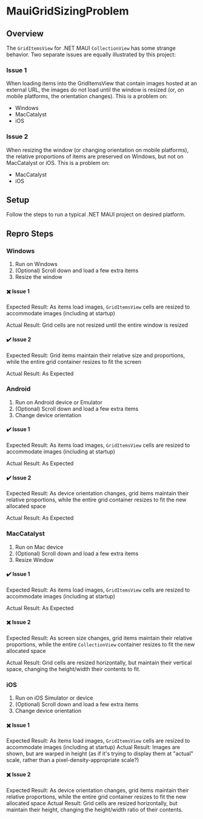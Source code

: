 # MauiGridSizingProblem
## Overview
The `GridItemsView` for .NET MAUI `CollectionView` has some strange behavior. Two separate issues are equally illustrated by this project:
### Issue 1
When loading items into the GridItemsView that contain images hosted at an external URL, the images do not load until the window is resized (or, on mobile platforms, the orientation changes).
This is a problem on:
- Windows
- MacCatalyst
- iOS

### Issue 2
When resizing the window (or changing orientation on mobile platforms), the relative proportions of items are preserved on Windows, but not on MacCatalyst or iOS.
This is a problem on:
- MacCatalyst
- iOS

## Setup
Follow the steps to run a typical .NET MAUI project on desired platform.

## Repro Steps
### Windows
1. Run on Windows
2. (Optional) Scroll down and load a few extra items
3. Resize the window

#### ✖️ Issue 1
Expected Result: As items load images, `GridItemsView` cells are resized to accommodate images (including at startup)

Actual Result: Grid cells are not resized until the entire window is resized

#### ✔️ Issue 2
Expected Result: Grid items maintain their relative size and proportions, while the entire grid container resizes to fit the screen

Actual Result: As Expected

### Android
1. Run on Android device or Emulator
2. (Optional) Scroll down and load a few extra items
3. Change device orientation

#### ✔️ Issue 1
Expected Result: As items load images, `GridItemsView` cells are resized to accommodate images (including at startup)

Actual Result: As Expected

#### ✔️ Issue 2
Expected Result: As device orientation changes, grid items maintain their relative proportions, while the entire grid container resizes to fit the new allocated space

Actual Result: As Expected

### MacCatalyst
1. Run on Mac device
2. (Optional) Scroll down and load a few extra items
3. Resize Window

#### ✔️ Issue 1
Expected Result: As items load images, `GridItemsView` cells are resized to accommodate images (including at startup)

Actual Result: As Expected

#### ✖️ Issue 2
Expected Result: As screen size changes, grid items maintain their relative proportions, while the entire `CollectionView` container resizes to fit the new allocated space

Actual Result: Grid cells are resized horizontally, but maintain their vertical space, changing the height/width their contents to fit.

### iOS
1. Run on iOS Simulator or device
2. (Optional) Scroll down and load a few extra items
3. Change device orientation

#### ✖️ Issue 1
Expected Result: As items load images, `GridItemsView` cells are resized to accommodate images (including at startup)
Actual Result: Images are shown, but are warped in height (as if it's trying to display them at "actual" scale, rather than a pixel-density-appropriate scale?)

#### ✖️ Issue 2
Expected Result: As device orientation changes, grid items maintain their relative proportions, while the entire grid container resizes to fit the new allocated space
Actual Result: Grid cells are resized horizontally, but maintain their height, changing the height/width ratio of their contents.
